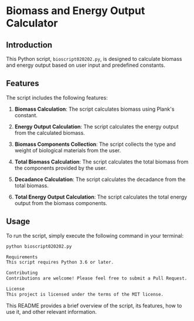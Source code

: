 # Biomass and Energy Output Calculator

## Introduction

This Python script, `bioscript020202.py`, is designed to calculate biomass and energy output based on user input and predefined constants.

## Features

The script includes the following features:

1. **Biomass Calculation**: The script calculates biomass using Plank's constant.

2. **Energy Output Calculation**: The script calculates the energy output from the calculated biomass.

3. **Biomass Components Collection**: The script collects the type and weight of biological materials from the user.

4. **Total Biomass Calculation**: The script calculates the total biomass from the components provided by the user.

5. **Decadance Calculation**: The script calculates the decadance from the total biomass.

6. **Total Energy Output Calculation**: The script calculates the total energy output from the biomass components.

## Usage

To run the script, simply execute the following command in your terminal:

```bash
python bioscript020202.py

Requirements
This script requires Python 3.6 or later.

Contributing
Contributions are welcome! Please feel free to submit a Pull Request.

License
This project is licensed under the terms of the MIT license.

```

This README provides a brief overview of the script, its features, how to use it, and other relevant information. 

